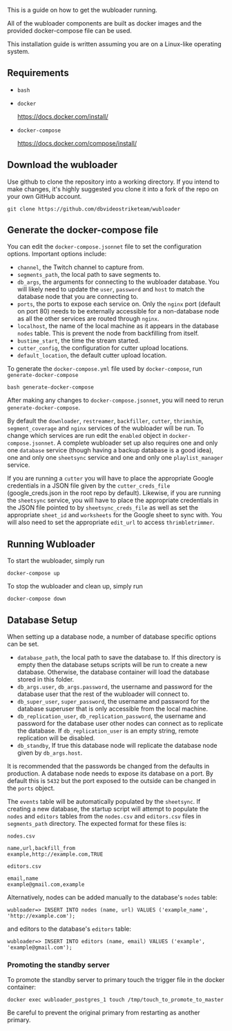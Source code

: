 This is a guide on how to get the wubloader running.

All of the wubloader components are built as docker images and the provided docker-compose file can be used.

This installation guide is written assuming you are on a Linux-like operating system.

## Requirements
* `bash`

* `docker`

  https://docs.docker.com/install/

* `docker-compose`

  https://docs.docker.com/compose/install/
  
  
  
## Download the wubloader

Use github to clone the repository into a working directory.  If you intend to make changes, it's highly suggested you clone it into a fork of the repo on your own GitHub account.

  `git clone https://github.com/dbvideostriketeam/wubloader`
  
## Generate the docker-compose file

You can edit the `docker-compose.jsonnet` file to set the configuration options. Important options include:

* `channel`, the Twitch channel to capture from.
* `segments_path`, the local path to save segments to.
* `db_args`, the arguments for connecting to the wubloader database. You will likely need to update the `user`, `password` and `host` to match the database node that you are connecting to.
* `ports`, the ports to expose each service on. Only the `nginx` port (default on port 80) needs to be externally accessible for a non-database node as all the other services are routed through `nginx`.
* `localhost`, the name of the local machine as it appears in the database `nodes` table. This is prevent the node from backfilling from itself.
* `bustime_start`, the time the stream started.
* `cutter_config`, the configuration for cutter upload locations.
* `default_location`, the default cutter upload location.

To generate the `docker-compose.yml` file used by `docker-compose`, run `generate-docker-compose`

  `bash generate-docker-compose`
  
After making any changes to `docker-compose.jsonnet`, you will need to rerun `generate-docker-compose`.

By default the `downloader`, `restreamer`, `backfiller`, `cutter`, `thrimshim`, `segment_coverage` and `nginx` services of the wubloader will be run. To change which services are run edit the `enabled` object in `docker-compose.jsonnet`. A complete wubloader set up also requires one and only one `database` service (though having a backup database is a good idea), one and only one `sheetsync` service and one and only one `playlist_manager` service.

If you are running a `cutter` you will have to place the appropriate Google credentials in a JSON file given by the `cutter_creds_file` (google_creds.json in the root repo by default). Likewise, if you are running the `sheetsync` service, you will have to place the appropriate credentials in the JSON file pointed to by `sheetsync_creds_file` as well as set the appropriate `sheet_id` and `worksheets` for the Google sheet to sync with. You will also need to set the appropriate `edit_url` to access `thrimbletrimmer`.  

## Running Wubloader

To start the wubloader, simply run

  `docker-compose up`
  
To stop the wubloader and clean up, simply run

  `docker-compose down`

## Database Setup

When setting up a database node, a number of database specific options can be set.

* `database_path`, the local path to save the database to. If this directory is empty then the database setups scripts will be run to create a new database. Otherwise, the database container will load the database stored in this folder.
* `db_args.user`, `db_args.password`, the username and password for the database user that the rest of the wubloader will connect to.
* `db_super_user`, `super_password`, the username and password for the database superuser that is only accessible from the local machine. 
* `db_replication_user`, `db_replication_password`, the username and password for the database user other nodes can connect as to replicate the database. If `db_replication_user` is an empty string, remote replication will be disabled.
* `db_standby`, If true this database node will replicate the database node given by `db_args.host`. 

It is recommended that the passwords be changed from the defaults in production.
A database node needs to expose its database on a port. By default this is `5432` but the port exposed to the outside can be changed in the `ports` object.

The `events` table will be automatically populated by the `sheetsync`. If creating a new database, the startup script will attempt to populate the `nodes` and `editors` tables from the `nodes.csv` and `editors.csv` files in `segments_path` directory. The expected format for these files is:

```
nodes.csv

name,url,backfill_from
example,http://example.com,TRUE
```

```
editors.csv

email,name
example@gmail.com,example
```

Alternatively, nodes can be added manually to the database's `nodes` table:

`wubloader=> INSERT INTO nodes (name, url) VALUES ('example_name', 'http://example.com');`

and editors to the database's `editors` table:

`wubloader=> INSERT INTO editors (name, email) VALUES ('example', 'example@gmail.com');`

### Promoting the standby server

To promote the standby server to primary touch the trigger file in the docker container:

`docker exec wubloader_postgres_1 touch /tmp/touch_to_promote_to_master`

Be careful to prevent the original primary from restarting as another primary.
